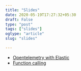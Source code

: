 ```yaml
---
title: "Slides"
date: 2020-05-19T17:27:32+05:30
draft: False
type: "post"
tags: ["slides"]
ogtype: "article"
slug: "slides"

---
```


* [Opentelemetry with Elastic](https://slides.ashish.one/otel)
* [Function calling](https://slides.ashish.one/function-calling)
